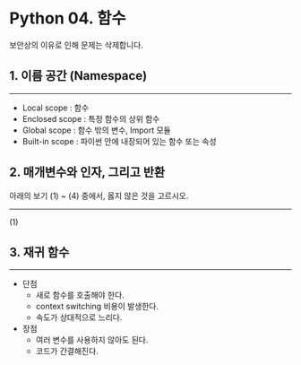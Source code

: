 # Python 04. 함수

보안상의 이유로 인해 문제는 삭제합니다.



## 1. 이름 공간 (Namespace)



---

- Local scope : 함수
- Enclosed scope : 특정 함수의 상위 함수
- Global scope : 함수 밖의 변수, Import 모듈
- Built-in scope : 파이썬 안에 내장되어 있는 함수 또는 속성



## 2. 매개변수와 인자, 그리고 반환

아래의 보기 (1) ~ (4) 중에서, 옳지 않은 것을 고르시오.

---

(1)



## 3. 재귀 함수

---

- 단점 
  - 새로 함수를 호출해야 한다.
  - context switching 비용이 발생한다.
  - 속도가 상대적으로 느리다.
- 장점
  - 여러 변수를 사용하지 않아도 된다.
  - 코드가 간결해진다.

